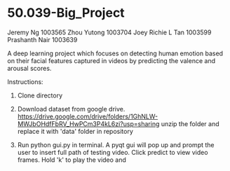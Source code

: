 # 50.039-Big_Project

Jeremy Ng 1003565
Zhou Yutong 1003704
Joey Richie L Tan 1003599 
Prashanth Nair 1003639

A deep learning project which focuses on detecting human emotion based on their facial features captured in videos by predicting the valence and arousal scores.

Instructions:
1. Clone directory

2. Download dataset from google drive. https://drive.google.com/drive/folders/1GhNLW-MWJbOHdfFbRV_HwPCm3P4kL6zi?usp=sharing unzip the folder and replace it with 'data' folder in repository

3. Run python gui.py in terminal. A pyqt gui will pop up and prompt the user to insert full path of testing video. Click predict to view video frames. Hold 'k' to play the video and 
